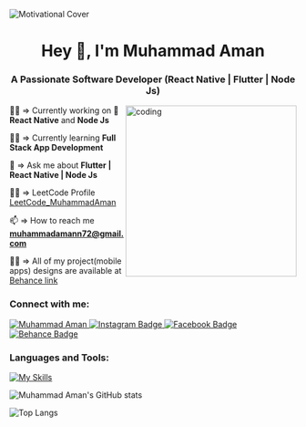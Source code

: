 ![Motivational Cover](https://github.com/MuhammadAmann/MuhammadAmann/assets/109753345/4ced55b0-c89d-4b5c-b39c-66afae3221a1)

<h1 align="center">Hey 👋, I'm Muhammad Aman</h1>


<h3 align="center">A Passionate Software Developer (React Native | Flutter | Node Js)</h3>
 <img align="right" alt="coding" width="300" marginleft = 10px src="https://user-images.githubusercontent.com/74038190/212750147-854a394f-fee9-4080-9770-78a4b7ece53f.gif"

👨‍💻 => Currently working on **📱 React Native** and **Node Js**

👨‍💻 => Currently learning **Full Stack App Development**

💬 => Ask me about **Flutter | React Native | Node Js**

👨‍💻 => LeetCode Profile [LeetCode_MuhammadAman](https://leetcode.com/u/720911/)

📫 => How to reach me **muhammadamann72@gmail.com**

👨‍💻 => All of my project(mobile apps) designs are available at [Behance link](https://www.behance.net/shahzadaman)




<h3 align="left">Connect with me:</h3>
<div id="badges">
 <a href="https://www.linkedin.com/in/m-amann/">
    <img src="https://img.shields.io/badge/LinkedIn-blue?style=for-the-badge&logo=linkedin&logoColor=white" alt="Muhammad Aman"/>
   <a href="https://www.instagram.com/dev.inventive">
    <img src="https://img.shields.io/badge/Instagram-purple?style=for-the-badge&logo=instagram&logoColor=white" alt="Instagram Badge"/>
  </a>
   <a href="https://www.facebook.com/SWdesigns720">
    <img src="https://img.shields.io/badge/Facebook-blue?style=for-the-badge&logo=facebook&logoColor=white" alt="Facebook Badge"/>
  </a>
 <a href="https://www.behance.net/shahzadaman">
    <img src="https://img.shields.io/badge/Behance-blue?style=for-the-badge&logo=behance&logoColor=white" alt="Behance Badge"/>
</a>

</div>

### Languages and Tools:
[![My Skills](https://skillicons.dev/icons?i=cpp,javascript,ts,html,css,react,redux,nodejs,express,mongodb,flutter,dart,firebase,github,vscode,postman,figma&perline=5)](https://skillicons.dev)


![Muhammad Aman's GitHub stats](https://github-readme-stats.vercel.app/api?username=muhammadamann&show_icons=true&theme=dark)

![Top Langs](https://github-readme-stats.vercel.app/api/top-langs/?username=muhammadamann&theme=dark)
